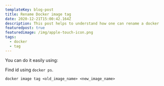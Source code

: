 ```yaml
---
templateKey: blog-post
title: Rename Docker image tag
date: 2020-12-21T15:00:42.164Z
description: This post helps to understand how one can rename a docker image tag.
featuredpost: true
featuredimage: /img/apple-touch-icon.png
tags:
  - docker
  - tag
---
```

You can do it easily using:

Find id using `docker ps`.

`docker image tag <old_image_name> <new_image_name>`